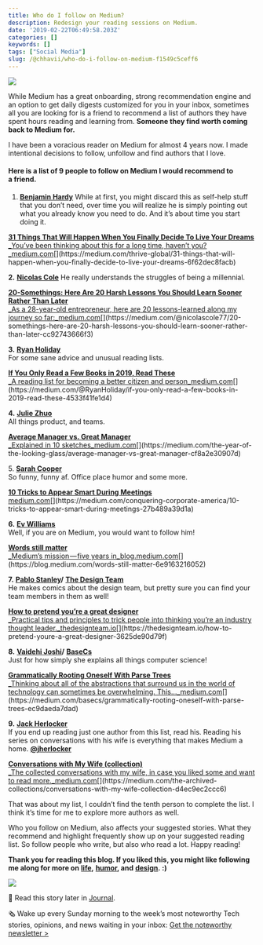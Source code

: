 ```yaml
---
title: Who do I follow on Medium?
description: Redesign your reading sessions on Medium.
date: '2019-02-22T06:49:58.203Z'
categories: []
keywords: []
tags: ["Social Media"]
slug: /@chhavii/who-do-i-follow-on-medium-f1549c5ceff6
---
```


![](https://cdn-images-1.medium.com/max/800/1*Rf-YGLyU4IlLsAy7qCKUQA.jpeg)

While Medium has a great onboarding, strong recommendation engine and an option to get daily digests customized for you in your inbox, sometimes all you are looking for is a friend to recommend a list of authors they have spent hours reading and learning from. **Someone they find worth coming back to Medium for.**

I have been a voracious reader on Medium for almost 4 years now. I made intentional decisions to follow, unfollow and find authors that I love.

#### Here is a list of 9 people to follow on Medium I would recommend to a friend.

1.  [**Benjamin Hardy**](https://medium.com/@benjaminhardy) While at first, you might discard this as self-help stuff that you don’t need, over time you will realize he is simply pointing out what you already know you need to do. And it’s about time you start doing it.

[**31 Things That Will Happen When You Finally Decide To Live Your Dreams**  
_You’ve been thinking about this for a long time, haven’t you?_medium.com](https://medium.com/thrive-global/31-things-that-will-happen-when-you-finally-decide-to-live-your-dreams-6f62dec8facb "https://medium.com/thrive-global/31-things-that-will-happen-when-you-finally-decide-to-live-your-dreams-6f62dec8facb")[](https://medium.com/thrive-global/31-things-that-will-happen-when-you-finally-decide-to-live-your-dreams-6f62dec8facb)

**2\.** [**Nicolas Cole**](https://medium.com/@nicolascole77) He really understands the struggles of being a millennial.

[**20-Somethings: Here Are 20 Harsh Lessons You Should Learn Sooner Rather Than Later**  
_As a 28-year-old entrepreneur, here are 20 lessons-learned along my journey so far:_medium.com](https://medium.com/@nicolascole77/20-somethings-here-are-20-harsh-lessons-you-should-learn-sooner-rather-than-later-cc92743666f3 "https://medium.com/@nicolascole77/20-somethings-here-are-20-harsh-lessons-you-should-learn-sooner-rather-than-later-cc92743666f3")[](https://medium.com/@nicolascole77/20-somethings-here-are-20-harsh-lessons-you-should-learn-sooner-rather-than-later-cc92743666f3)

**3\.** [**Ryan Holiday**](https://medium.com/s/story/if-you-only-read-a-few-books-in-2019-read-these-4533f41fe1d4)  
For some sane advice and unusual reading lists.

[**If You Only Read a Few Books in 2019, Read These**  
_A reading list for becoming a better citizen and person_medium.com](https://medium.com/@RyanHoliday/if-you-only-read-a-few-books-in-2019-read-these-4533f41fe1d4 "https://medium.com/@RyanHoliday/if-you-only-read-a-few-books-in-2019-read-these-4533f41fe1d4")[](https://medium.com/@RyanHoliday/if-you-only-read-a-few-books-in-2019-read-these-4533f41fe1d4)

**4\.** [**Julie Zhuo**](https://medium.com/@joulee)  
All things product, and teams.

[**Average Manager vs. Great Manager**  
_Explained in 10 sketches_medium.com](https://medium.com/the-year-of-the-looking-glass/average-manager-vs-great-manager-cf8a2e30907d "https://medium.com/the-year-of-the-looking-glass/average-manager-vs-great-manager-cf8a2e30907d")[](https://medium.com/the-year-of-the-looking-glass/average-manager-vs-great-manager-cf8a2e30907d)

5\. [**Sarah Cooper**](https://medium.com/@sarahcpr)  
So funny, funny af. Office place humor and some more.

[**10 Tricks to Appear Smart During Meetings**  
medium.com](https://medium.com/conquering-corporate-america/10-tricks-to-appear-smart-during-meetings-27b489a39d1a "https://medium.com/conquering-corporate-america/10-tricks-to-appear-smart-during-meetings-27b489a39d1a")[](https://medium.com/conquering-corporate-america/10-tricks-to-appear-smart-during-meetings-27b489a39d1a)

**6\.** [**Ev Williams**](https://blog.medium.com/@ev)  
Well, if you are on Medium, you would want to follow him!

[**Words still matter**  
_Medium’s mission — five years in_blog.medium.com](https://blog.medium.com/words-still-matter-6e9163216052 "https://blog.medium.com/words-still-matter-6e9163216052")[](https://blog.medium.com/words-still-matter-6e9163216052)

**7\.** [**Pablo Stanley**](https://thedesignteam.io/@pablostanley)**/** [**The Design Team**](https://thedesignteam.io/)  
He makes comics about the design team, but pretty sure you can find your team members in them as well!

[**How to pretend you’re a great designer**  
_Practical tips and principles to trick people into thinking you’re an industry thought leader._thedesignteam.io](https://thedesignteam.io/how-to-pretend-youre-a-great-designer-3625de90d79f "https://thedesignteam.io/how-to-pretend-youre-a-great-designer-3625de90d79f")[](https://thedesignteam.io/how-to-pretend-youre-a-great-designer-3625de90d79f)

**8\.** [**Vaidehi Joshi**](https://medium.com/@vaidehijoshi)**/** [**BaseCs**](https://medium.com/basecs)  
Just for how simply she explains all things computer science!

[**Grammatically Rooting Oneself With Parse Trees**  
_Thinking about all of the abstractions that surround us in the world of technology can sometimes be overwhelming. This…_medium.com](https://medium.com/basecs/grammatically-rooting-oneself-with-parse-trees-ec9daeda7dad "https://medium.com/basecs/grammatically-rooting-oneself-with-parse-trees-ec9daeda7dad")[](https://medium.com/basecs/grammatically-rooting-oneself-with-parse-trees-ec9daeda7dad)

**9\.** [**Jack Herlocker**](https://medium.com/@jherlocker)  
If you end up reading just one author from this list, read his. Reading his series on conversations with his wife is everything that makes Medium a home. [**@jherlocker**](http://twitter.com/jherlocker "Twitter profile for @jherlocker")

[**Conversations with My Wife (collection)**  
_The collected conversations with my wife, in case you liked some and want to read more._medium.com](https://medium.com/the-archived-collections/conversations-with-my-wife-collection-d4ec9ec2ccc6 "https://medium.com/the-archived-collections/conversations-with-my-wife-collection-d4ec9ec2ccc6")[](https://medium.com/the-archived-collections/conversations-with-my-wife-collection-d4ec9ec2ccc6)

That was about my list, I couldn’t find the tenth person to complete the list. I think it’s time for me to explore more authors as well.

Who you follow on Medium, also affects your suggested stories. What they recommend and highlight frequently show up on your suggested reading list. So follow people who write, but also who read a lot. Happy reading!

**Thank you for reading this blog. If you liked this, you might like following me along for more on** [**life**](https://psiloveyou.xyz/23-things-i-learned-being-23-f5287fd98075)**,** [**humor**](https://medium.com/@chhavi.justme/13-about-what-they-dont-tell-you-about-wearing-a-saree-and-it-s-correlation-with-life-825f5445fe3f)**, and** [**design**](https://uxdesign.cc/missed-your-flight-its-not-you-it-s-the-ux-designer-8adb0baf63d4)**. :)**

[![](https://cdn-images-1.medium.com/max/800/1*f2IVAl0TbsfES9cFGYr40g.png)](https://usejournal.com/?utm_source=medium.com&utm_medium=noteworthy_blog&utm_campaign=guest_post_image)

📝 Read this story later in [Journal](https://usejournal.com/?utm_source=medium.com&utm_medium=noteworthy_blog&utm_campaign=guest_post_read_later_text).

🗞 Wake up every Sunday morning to the week’s most noteworthy Tech stories, opinions, and news waiting in your inbox: [Get the noteworthy newsletter >](https://usejournal.com/newsletter/?utm_source=medium.com&utm_medium=noteworthy_blog&utm_campaign=guest_post_text)